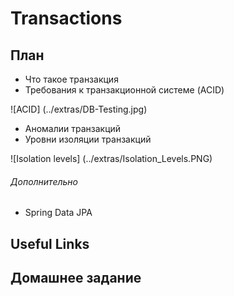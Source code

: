 # Transactions

## План

* Что такое транзакция
* Требования к транзакционной системе (ACID)

 ![ACID] (../extras/DB-Testing.jpg)
* Аномалии транзакций
* Уровни изоляции транзакций

![Isolation levels] (../extras/Isolation_Levels.PNG)

###### Дополнительно
* Spring Data JPA

## Useful Links


## Домашнее задание


